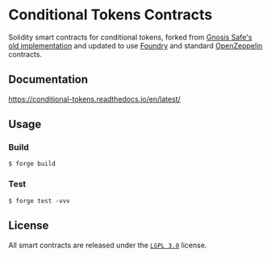 # Conditional Tokens Contracts

Solidity smart contracts for conditional tokens, forked from [Gnosis Safe's old implementation](https://github.com/gnosis/conditional-tokens-contracts) and updated to use [Foundry](https://getfoundry.sh/) and standard [OpenZeppelin](https://www.openzeppelin.com/solidity-contracts) contracts.

## Documentation

https://conditional-tokens.readthedocs.io/en/latest/

## Usage

### Build

```shell
$ forge build
```

### Test

```shell
$ forge test -vvv
```

## License

All smart contracts are released under the [`LGPL 3.0`](https://www.gnu.org/licenses/lgpl-3.0.en.html) license.
